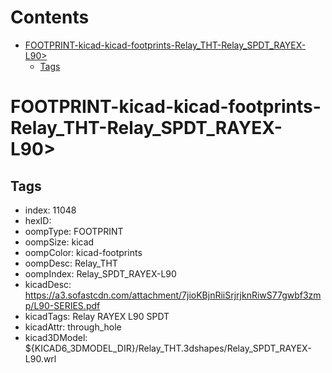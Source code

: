 



Contents
========

* [FOOTPRINT-kicad-kicad-footprints-Relay_THT-Relay_SPDT_RAYEX-L90>](#footprint-kicad-kicad-footprints-relay_tht-relay_spdt_rayex-l90)
	* [Tags](#tags)

# FOOTPRINT-kicad-kicad-footprints-Relay_THT-Relay_SPDT_RAYEX-L90>

## Tags

- index: 11048
- hexID: 
- oompType: FOOTPRINT
- oompSize: kicad
- oompColor: kicad-footprints
- oompDesc: Relay_THT
- oompIndex: Relay_SPDT_RAYEX-L90
- kicadDesc: https://a3.sofastcdn.com/attachment/7jioKBjnRiiSrjrjknRiwS77gwbf3zmp/L90-SERIES.pdf
- kicadTags: Relay RAYEX L90 SPDT
- kicadAttr: through_hole
- kicad3DModel: ${KICAD6_3DMODEL_DIR}/Relay_THT.3dshapes/Relay_SPDT_RAYEX-L90.wrl
